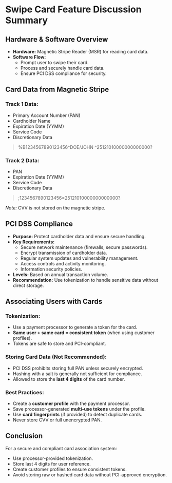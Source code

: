 # Swipe Card Feature Discussion Summary

## Hardware & Software Overview
- **Hardware:** Magnetic Stripe Reader (MSR) for reading card data.
- **Software Flow:**
  - Prompt user to swipe their card.
  - Process and securely handle card data.
  - Ensure PCI DSS compliance for security.

## Card Data from Magnetic Stripe
### Track 1 Data:
- Primary Account Number (PAN)
- Cardholder Name
- Expiration Date (YYMM)
- Service Code
- Discretionary Data

> %B1234567890123456^DOE/JOHN ^25121010000000000000?

### Track 2 Data:
- PAN
- Expiration Date (YYMM)
- Service Code
- Discretionary Data

> ;1234567890123456=25121010000000000000?

*Note:* CVV is not stored on the magnetic stripe.

## PCI DSS Compliance
- **Purpose:** Protect cardholder data and ensure secure handling.
- **Key Requirements:**
  - Secure network maintenance (firewalls, secure passwords).
  - Encrypt transmission of cardholder data.
  - Regular system updates and vulnerability management.
  - Access controls and activity monitoring.
  - Information security policies.
- **Levels:** Based on annual transaction volume.
- **Recommendation:** Use tokenization to handle sensitive data without direct storage.

## Associating Users with Cards
### Tokenization:
- Use a payment processor to generate a token for the card.
- **Same user + same card = consistent token** (when using customer profiles).
- Tokens are safe to store and PCI-compliant.

### Storing Card Data (Not Recommended):
- PCI DSS prohibits storing full PAN unless securely encrypted.
- Hashing with a salt is generally not sufficient for compliance.
- Allowed to store the **last 4 digits** of the card number.

### Best Practices:
- Create a **customer profile** with the payment processor.
- Save processor-generated **multi-use tokens** under the profile.
- Use **card fingerprints** (if provided) to detect duplicate cards.
- Never store CVV or full unencrypted PAN.

## Conclusion
For a secure and compliant card association system:
- Use processor-provided tokenization.
- Store last 4 digits for user reference.
- Create customer profiles to ensure consistent tokens.
- Avoid storing raw or hashed card data without PCI-approved encryption.
